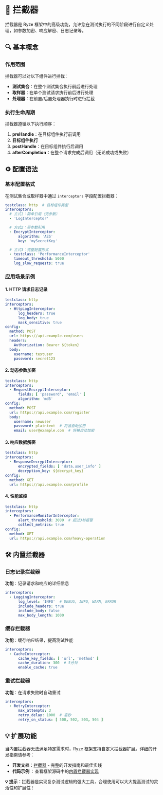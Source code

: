 # 🔗 拦截器

拦截器是 Ryze 框架中的高级功能，允许您在测试执行的不同阶段进行自定义处理，如参数加密、响应解密、日志记录等。

## 🔍 基本概念

### 作用范围

拦截器可以对以下组件进行拦截：

- **测试集合**：在整个测试集合执行前后进行处理
- **取样器**：在单个测试请求执行前后进行处理
- **处理器**：在前置/后置处理器执行时进行拦截

### 执行生命周期

拦截器遵循以下执行顺序：

1. **preHandle**：在目标组件执行前调用
2. **目标组件执行**
3. **postHandle**：在目标组件执行后调用
4. **afterCompletion**：在整个请求完成后调用（无论成功或失败）

## ⚙️ 配置语法

### 基本配置格式

在测试集合或取样器中通过 `interceptors` 字段配置拦截器：

```yaml
testclass: http  # 目标组件类型
interceptors:
  # 方式1：简单引用（无参数）
  - 'LogInterceptor'

  # 方式2：带参数引用
  - EncryptInterceptor:
      algorithm: 'AES'
      key: 'mySecretKey'

  # 方式3：完整配置形式
  - testclass: 'PerformanceInterceptor'
    timeout_threshold: 5000
    log_slow_requests: true
```

### 应用场景示例

#### 1. HTTP 请求日志记录

```yaml
testclass: http
interceptors:
  - HttpLogInterceptor:
      log_headers: true
      log_body: true
      mask_sensitive: true
config:
  method: POST
  url: https://api.example.com/users
  headers:
    Authorization: Bearer ${token}
  body:
    username: testuser
    password: secret123
```

#### 2. 动态参数加密

```yaml
testclass: http
interceptors:
  - RequestEncryptInterceptor:
      fields: [ 'password', 'email' ]
      algorithm: 'md5'
config:
  method: POST
  url: https://api.example.com/register
  body:
    username: newuser
    password: plaintext  # 将被自动加密
    email: user@example.com  # 将被自动加密
```

#### 3. 响应数据解密

```yaml
testclass: http
interceptors:
  - ResponseDecryptInterceptor:
      encrypted_fields: [ 'data.user_info' ]
      decryption_key: ${decrypt_key}
config:
  method: GET
  url: https://api.example.com/profile
```

#### 4. 性能监控

```yaml
testclass: http
interceptors:
  - PerformanceMonitorInterceptor:
      alert_threshold: 3000  # 超过3秒报警
      collect_metrics: true
config:
  method: GET
  url: https://api.example.com/heavy-operation
```

## 🛠️ 内置拦截器

### 日志记录拦截器

**功能**：记录请求和响应的详细信息

```yaml
interceptors:
  - LoggingInterceptor:
      log_level: 'INFO'  # DEBUG, INFO, WARN, ERROR
      include_headers: true
      include_body: false
      max_body_length: 1000
```

### 缓存拦截器

**功能**：缓存响应结果，提高测试性能

```yaml
interceptors:
  - CacheInterceptor:
      cache_key_fields: [ 'url', 'method' ]
      cache_duration: 300  # 5分钟
      enable_cache: true
```

### 重试拦截器

**功能**：在请求失败时自动重试

```yaml
interceptors:
  - RetryInterceptor:
      max_attempts: 3
      retry_delay: 1000  # 毫秒
      retry_on_status: [ 500, 502, 503, 504 ]
```

## 💡 扩展功能

当内置拦截器无法满足特定需求时，Ryze 框架支持自定义拦截器扩展。详细的开发指南请参考：

- **开发文档**：[拦截器](/developer/interceptor) - 完整的开发指南和最佳实践
- **代码示例**
  ：查看框架源码中的[内置拦截器实现](https://github.com/XiaoMiSum/ryze/tree/master/ryze/src/main/java/io/github/xiaomisum/ryze/interceptor)

**💡 提示**：拦截器是实现复杂测试逻辑的强大工具，合理使用可以大大提高测试的灵活性和扩展性！